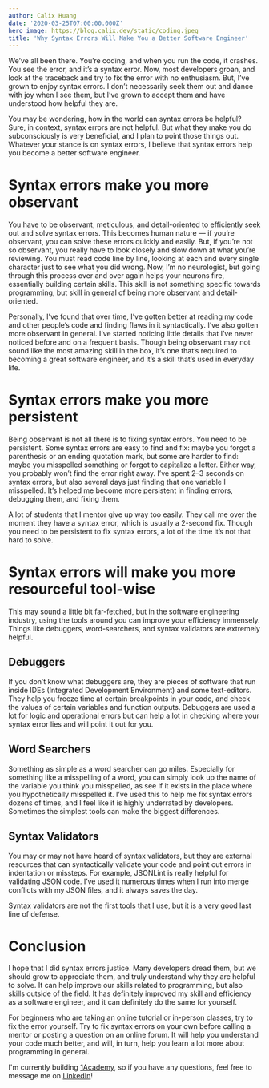 ```yaml
---
author: Calix Huang
date: '2020-03-25T07:00:00.000Z'
hero_image: https://blog.calix.dev/static/coding.jpeg
title: 'Why Syntax Errors Will Make You a Better Software Engineer'
---
```


We’ve all been there. You’re coding, and when you run the code, it crashes. You see the error, and it’s a syntax error. Now, most developers groan, and look at the traceback and try to fix the error with no enthusiasm. But, I’ve grown to enjoy syntax errors. I don’t necessarily seek them out and dance with joy when I see them, but I’ve grown to accept them and have understood how helpful they are.

You may be wondering, how in the world can syntax errors be helpful? Sure, in context, syntax errors are not helpful. But what they make you do subconsciously is very beneficial, and I plan to point those things out.
Whatever your stance is on syntax errors, I believe that syntax errors help you become a better software engineer.

# Syntax errors make you more observant

You have to be observant, meticulous, and detail-oriented to efficiently seek out and solve syntax errors. This becomes human nature — if you’re observant, you can solve these errors quickly and easily. But, if you’re not so observant, you really have to look closely and slow down at what you’re reviewing. You must read code line by line, looking at each and every single character just to see what you did wrong. Now, I’m no neurologist, but going through this process over and over again helps your neurons fire, essentially building certain skills. This skill is not something specific towards programming, but skill in general of being more observant and detail-oriented.

Personally, I’ve found that over time, I’ve gotten better at reading my code and other people’s code and finding flaws in it syntactically. I’ve also gotten more observant in general. I’ve started noticing little details that I’ve never noticed before and on a frequent basis. Though being observant may not sound like the most amazing skill in the box, it’s one that’s required to becoming a great software engineer, and it’s a skill that’s used in everyday life.

# Syntax errors make you more persistent

Being observant is not all there is to fixing syntax errors. You need to be persistent. Some syntax errors are easy to find and fix: maybe you forgot a parenthesis or an ending quotation mark, but some are harder to find: maybe you misspelled something or forgot to capitalize a letter. Either way, you probably won’t find the error right away. I’ve spent 2–3 seconds on syntax errors, but also several days just finding that one variable I misspelled. It’s helped me become more persistent in finding errors, debugging them, and fixing them.

A lot of students that I mentor give up way too easily. They call me over the moment they have a syntax error, which is usually a 2-second fix. Though you need to be persistent to fix syntax errors, a lot of the time it’s not that hard to solve.

# Syntax errors will make you more resourceful tool-wise

This may sound a little bit far-fetched, but in the software engineering industry, using the tools around you can improve your efficiency immensely. Things like debuggers, word-searchers, and syntax validators are extremely helpful.

## Debuggers
If you don’t know what debuggers are, they are pieces of software that run inside IDEs (Integrated Development Environment) and some text-editors. They help you freeze time at certain breakpoints in your code, and check the values of certain variables and function outputs. Debuggers are used a lot for logic and operational errors but can help a lot in checking where your syntax error lies and will point it out for you.

## Word Searchers
Something as simple as a word searcher can go miles. Especially for something like a misspelling of a word, you can simply look up the name of the variable you think you misspelled, as see if it exists in the place where you hypothetically misspelled it. I’ve used this to help me fix syntax errors dozens of times, and I feel like it is highly underrated by developers. Sometimes the simplest tools can make the biggest differences.

## Syntax Validators
You may or may not have heard of syntax validators, but they are external resources that can syntactically validate your code and point out errors in indentation or missteps. For example, JSONLint is really helpful for validating JSON code. I’ve used it numerous times when I run into merge conflicts with my JSON files, and it always saves the day.

Syntax validators are not the first tools that I use, but it is a very good last line of defense.

# Conclusion

I hope that I did syntax errors justice. Many developers dread them, but we should grow to appreciate them, and truly understand why they are helpful to solve. It can help improve our skills related to programming, but also skills outside of the field. It has definitely improved my skill and efficiency as a software engineer, and it can definitely do the same for yourself.

For beginners who are taking an online tutorial or in-person classes, try to fix the error yourself. Try to fix syntax errors on your own before calling a mentor or posting a question on an online forum. It will help you understand your code much better, and will, in turn, help you learn a lot more about programming in general.

I'm currently building [1Academy](https://1academy.org), so if you have any questions, feel free to message me on [LinkedIn](https://www.linkedin.com/in/calix-huang/)!
